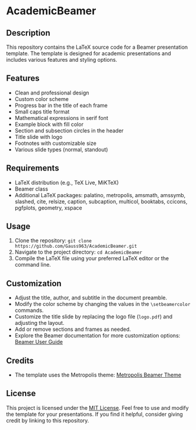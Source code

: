 # AcademicBeamer

## Description

This repository contains the LaTeX source code for a Beamer presentation template. The template is designed for academic presentations and includes various features and styling options.

## Features

- Clean and professional design
- Custom color scheme
- Progress bar in the title of each frame
- Small caps title format
- Mathematical expressions in serif font
- Example block with fill color
- Section and subsection circles in the header
- Title slide with logo
- Footnotes with customizable size
- Various slide types (normal, standout)

## Requirements

- LaTeX distribution (e.g., TeX Live, MiKTeX)
- Beamer class
- Additional LaTeX packages: palatino, metropolis, amsmath, amssymb, slashed, cite, relsize, caption, subcaption, multicol, booktabs, ccicons, pgfplots, geometry, xspace

## Usage

1. Clone the repository: `git clone https://github.com/Gauss963/AcademicBeamer.git`
2. Navigate to the project directory: `cd AcademicBeamer`
3. Compile the LaTeX file using your preferred LaTeX editor or the command line.

## Customization

- Adjust the title, author, and subtitle in the document preamble.
- Modify the color scheme by changing the values in the `\setbeamercolor` commands.
- Customize the title slide by replacing the logo file (`logo.pdf`) and adjusting the layout.
- Add or remove sections and frames as needed.
- Explore the Beamer documentation for more customization options: [Beamer User Guide](http://tug.ctan.org/macros/latex/contrib/beamer/doc/beameruserguide.pdf)

## Credits

- The template uses the Metropolis theme: [Metropolis Beamer Theme](https://github.com/matze/mtheme)

## License

This project is licensed under the [MIT License](LICENSE). Feel free to use and modify the template for your presentations. If you find it helpful, consider giving credit by linking to this repository.
